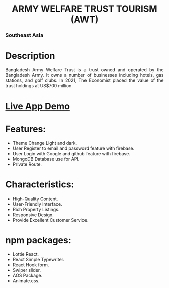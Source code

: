<h1 align="center">ARMY WELFARE TRUST TOURISM (AWT)</h1>

<h3 align="justify">
    Southeast Asia
</h3>


# Description
<p align="justify">
    Bangladesh Army Welfare Trust is a trust owned and operated by the Bangladesh Army. It owns a number of businesses including hotels, gas stations, and golf clubs. In 2021, The Economist placed the value of the trust holdings at US$700 million.
</p>

# <a href="https://awt-tourism.web.app/" target="_blank"> Live App Demo</a> 
 
# Features:
- Theme Change Light and dark.
- User Register to email and password feature with firebase.
- User Login with Google and github feature with firebase.
- MongoDB Database use for API.
- Private Route.

# Characteristics: 
- High-Quality Content.
- User-Friendly Interface.
- Rich Property Listings.
- Responsive Design.
- Provide Excellent Customer Service.

# npm packages:
- Lottie React.
- React Simple Typewriter.
- React Hook form.
- Swiper slider.
- AOS Package.
- Animate.css.
